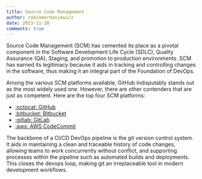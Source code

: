 ```yaml
---
title: Source Code Management
author: robinmordasiewicz
date: 2023-11-30
comments: true
---
```


Source Code Management (SCM) has cemented its place as a pivotal component in the Software Development Life Cycle (SDLC), Quality Assurance (QA), Staging, and promotion to production environments. SCM has earned its legitimacy because it aids in tracking and controlling changes in the software, thus making it an integral part of the Foundation of DevOps.

<!-- more -->

Among the various SCM platforms available, GitHub indisputably stands out as the most widely used one. However, there are other contenders that are just as competent. Here are the top four SCM platforms:

- [:octocat: GitHub](https://github.com/)
- [:bitbucket: Bitbucket](https://bitbucket.org/)
- [:gitlab: GitLab](https://about.gitlab.com/)
- [:aws: AWS CodeCommit](https://aws.amazon.com/codecommit/)

The backbone of a CI/CD DevOps pipeline is the git version control system. It aids in maintaining a clean and traceable history of code changes, allowing teams to work concurrently without conflict, and supporting processes within the pipeline such as automated builds and deployments. This closes the devops loop, making git an irreplaceable tool in modern development workflows.
